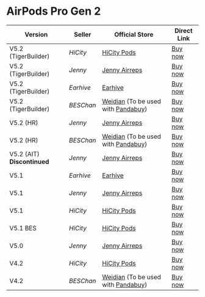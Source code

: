 # AirPods Pro Gen 2

| Version                     | Seller    | Official Store                                                                                      | Direct Link                                 |
|-----------------------------|-----------|-----------------------------------------------------------------------------------------------------|---------------------------------------------|
| V5.2 (TigerBuilder)         | *HiCity*  | [HiCity Pods](https://hicitypods.com)                                                               | [Buy now](https://airreps.link/hcpro2v52tb) |
| V5.2 (TigerBuilder)         | *Jenny*   | [Jenny Airreps](https://jenny.airreps.info)                                                         | [Buy now](https://airreps.link/jenny)       |
| V5.2 (TigerBuilder)         | *Earhive* | [Earhive](https://earhive.com)                                                                      | [Buy now](https://airreps.link/ehv52tb)     |
| V5.2 (TigerBuilder)         | *BESChan* | [Weidian](https://airreps.link/beschan) (To be used with [Pandabuy](https://airreps.link/pandabuy)) | [Buy now](https://airreps.link/beschan)     |
| V5.2 (HR)                   | *Jenny*   | [Jenny Airreps](https://jenny.airreps.info)                                                         | [Buy now](https://airreps.link/jenny)       |
| V5.2 (HR)                   | *BESChan* | [Weidian](https://airreps.link/beschan) (To be used with [Pandabuy](https://airreps.link/pandabuy)) | [Buy now](https://airreps.link/beschan)     |
| V5.2 (AIT) **Discontinued** | *Jenny*   | [Jenny Airreps](https://jenny.airreps.info)                                                         | [Buy now](https://airreps.link/jenny)       |
| V5.1                        | *Earhive* | [Earhive](https://earhive.com)                                                                      | [Buy now](https://airreps.link/ehv51)       |
| V5.1                        | *Jenny*   | [Jenny Airreps](https://jenny.airreps.info)                                                         | [Buy now](https://airreps.link/jenny)       |
| V5.1                        | *HiCity*  | [HiCity Pods](https://hicitypods.com)                                                               | [Buy now](https://airreps.link/hcpv51)      |
| V5.1 BES                    | *HiCity*  | [HiCity Pods](https://hicitypods.com)                                                               | [Buy now](https://airreps.link/hcpv51b)     |
| V5.0                        | *Jenny*   | [Jenny Airreps](https://jenny.airreps.info)                                                         | [Buy now](https://airreps.link/jenny)       |
| V4.2                        | *HiCity*  | [HiCity Pods](https://hicitypods.com)                                                               | [Buy now](https://airreps.link/hcpv42)      |
| V4.2                        | *BESChan* | [Weidian](https://airreps.link/beschan) (To be used with [Pandabuy](https://airreps.link/pandabuy)) | [Buy now](https://airreps.link/beschan)     |